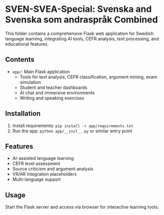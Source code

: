 # SVEN-SVEA-Special: Svenska and Svenska som andraspråk Combined

This folder contains a comprehensive Flask web application for Swedish language learning, integrating AI tools, CEFR analysis, text processing, and educational features.

## Contents

- `app/`: Main Flask application
  - Tools for text analysis, CEFR classification, argument mining, exam simulation
  - Student and teacher dashboards
  - AI chat and immersive environments
  - Writing and speaking exercises

## Installation

1. Install requirements: `pip install -r app/requirements.txt`
2. Run the app: `python app/__init__.py` or similar entry point

## Features

- AI-assisted language learning
- CEFR level assessment
- Source criticism and argument analysis
- VR/AR integration placeholders
- Multi-language support

## Usage

Start the Flask server and access via browser for interactive learning tools.